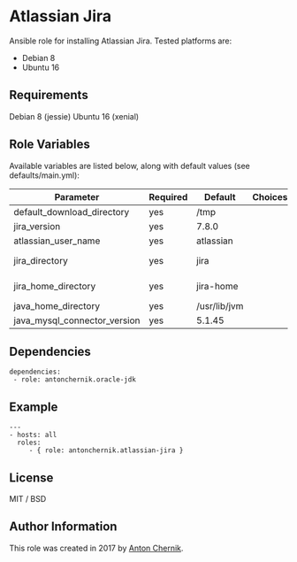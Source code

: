 Atlassian Jira
=========

Ansible role for installing Atlassian Jira. Tested platforms are:
* Debian 8
* Ubuntu 16


Requirements
------------

Debian 8 (jessie)
Ubuntu 16 (xenial)


Role Variables
--------------

Available variables are listed below, along with default values (see defaults/main.yml):

| Parameter | Required | Default | Choices | Comments |
| ------------- | ------------- | ------------- | ------------- | ------------- |
| default_download_directory | yes | /tmp | | Sets directory where files will be downloaded |
| jira_version  | yes | 7.8.0 | | Sets Atlassian Jira version for installing  |
| atlassian_user_name | yes  | atlassian | | Sets Jira system user to run with /sbin/nologin |
| jira_directory | yes  | jira | | Sets Jira directory name. Example /home/[:atlassian_user_name]/[:jira_directory] |
| jira_home_directory | yes  | jira-home | | Sets Jira directory for all file. Example /home/[:atlassian_user_name]/[:jira_home_directory] |
| java_home_directory | yes  | /usr/lib/jvm | | Sets path to JAVA_HOME |
| java_mysql_connector_version | yes  | 5.1.45 | | Sets version for MySQL java connector |





Dependencies
------------

    dependencies:
     - role: antonchernik.oracle-jdk

Example 
----------------
    ---
    - hosts: all
      roles:
         - { role: antonchernik.atlassian-jira }

License
-------

MIT / BSD

Author Information
------------------

This role was created in 2017 by [Anton Chernik](https://github.com/antonchernik).
